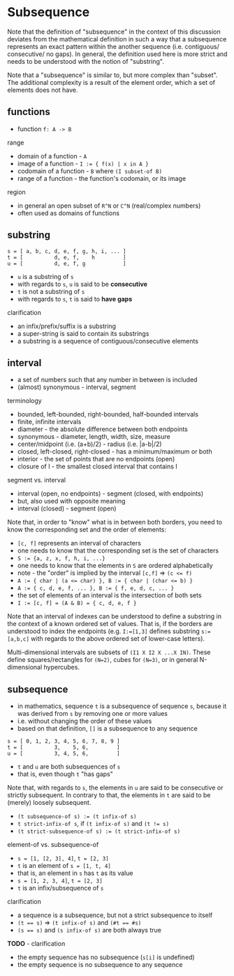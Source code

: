 
<!-- ======================================================================= -->
# Subsequence

Note that the definition of "subsequence" in the context of this discussion
deviates from the mathematical definition in such a way that a subsequence
represents an exact pattern within the another sequence (i.e. contiguous/
consecutive/ no gaps). In general, the definition used here is more strict
and needs to be understood with the notion of "substring".

Note that a "subsequence" is similar to, but more complex than "subset".
The additional complexity is a result of the element order, which a set
of elements does not have.

<!-- ======================================================================= -->
## functions

* function `f: A -> B`

range

* domain of a function - `A`
* image of a function - `I := { f(x) | x in A }`
* codomain of a function - `B` where `(I subset-of B)`
* range of a function - the function's codomain, or its image

region

* in general an open subset of `R^N` or `C^N` (real/complex numbers)
* often used as domains of functions

<!-- ======================================================================= -->
## substring

```
s = [ a, b, c, d, e, f, g, h, i, ... ]
t = [          d, e, f,    h         ]
u = [          d, e, f, g            ]
```

* `u` is a substring of `s`
* with regards to `s`, `u` is said to be **consecutive**
* `t` is not a substring of `s`
* with regards to `s`, `t` is said to **have gaps**

clarification

* an infix/prefix/suffix is a substring
* a super-string is said to contain its substrings
* a substring is a sequence of contiguous/consecutive elements

<!-- ======================================================================= -->
## interval

* a set of numbers such that any number in between is included
* (almost) synonymous - interval, segment

terminology

* bounded, left-bounded, right-bounded, half-bounded intervals
* finite, infinite intervals
* diameter - the absolute difference between both endpoints
* synonymous - diameter, length, width, size, measure
* center/midpoint (i.e. (a+b)/2) - radius (i.e. |a-b|/2)
* closed, left-closed, right-closed - has a minimum/maximum or both
* interior - the set of points that are no endpoints (open)
* closure of I - the smallest closed interval that contains I

segment vs. interval

* interval (open, no endpoints) - segment (closed, with endpoints)
* but, also used with opposite meaning
* interval (closed) - segment (open)

Note that, in order to "know" what is in between both borders,
you need to know the corresponding set and the order of elements:

* `[c, f]` represents an interval of characters
* one needs to know that the corresponding set is the set of characters
* `S := {a, z, x, f, h, i, ...}`
* one needs to know that the elements in `S` are ordered alphabetically
* note - the "order" is implied by the interval `[c,f]` => `(c <= f)`
* `A := { char | (a <= char) }, B := { char | (char <= b) }`
* `A := { c, d, e, f, ... }, B := { f, e, d, c, ... }`
* the set of elements of an interval is the intersection of both sets
* `I := [c, f] = (A & B) = { c, d, e, f }`

Note that an interval of indexes can be understood to define a substring
in the context of a known ordered set of values. That is, if the borders
are understood to index the endpoints (e.g. `I:=[1,3]` defines substring
`s:=[a,b,c]` with regards to the above ordered set of lower-case letters).

Multi-dimensional intervals are subsets of `(I1 X I2 X ...X IN)`. These define
squares/rectangles for `(N=2)`, cubes for `(N=3)`, or in general N-dimensional
hypercubes.

<!-- ======================================================================= -->
## subsequence

* in mathematics, sequence `t` is a subsequence of sequence `s`,
  because it was derived from `s` by removing one or more values
* i.e. without changing the order of these values
* based on that definition, `[]` is a subsequence to any sequence

```
s = [ 0, 1, 2, 3, 4, 5, 6, 7, 8, 9 ]
t = [          3,    5, 6,         ]
u = [          3, 4, 5, 6,         ]
```

* `t` and `u` are both subsequences of `s`
* that is, even though `t` "has gaps"

Note that, with regards to `s`, the elements in `u` are said to be consecutive
or strictly subsequent. In contrary to that, the elements in `t` are said to be
(merely) loosely subsequent.

<!-- ======================================================================= -->

* `(t subsequence-of s) := (t infix-of s)`
* `t strict-infix-of s`, if `(t infix-of s)` and `(t != s)`
* `(t strict-subsequence-of s) := (t strict-infix-of s)`

element-of vs. subsequence-of

* `s = [1, [2, 3], 4]`, `t = [2, 3]`
* `t` is an element of `s = [1, t, 4]`
* that is, an element in `s` has `t` as its value
* `s = [1, 2, 3, 4]`, `t = [2, 3]`
* `t` is an infix/subsequence of `s`

clarification

* a sequence is a subsequence, but not a strict subsequence to itself
* `(t == s)` => `(t infix-of s)` and `(#t == #s)`
* `(s == s)` and `(s infix-of s)` are both always true

**TODO** -
clarification

* the empty sequence has no subsequence (`s[i]` is undefined)
* the empty sequence is no subsequence to any sequence
